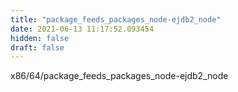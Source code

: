 ```yaml
---
title: "package_feeds_packages_node-ejdb2_node"
date: 2021-06-13 11:17:52.093454
hidden: false
draft: false
---
```


x86/64/package_feeds_packages_node-ejdb2_node

